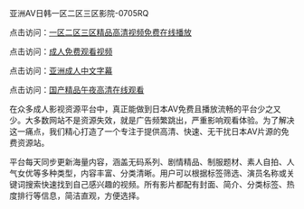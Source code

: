 亚洲AV日韩一区二区三区影院-0705RQ

点击访问：<a href="https://bered.pages.dev/">一区二区三区精品高清视频免费在线播放</a>

点击访问：<a href="https://rtj-3zo.pages.dev/">成人免费观看视频</a>

点击访问：<a href="https://vassv.pages.dev/">亚洲成人中文字幕</a>

点击访问：<a href="https://gsd-agv.pages.dev/">国产精品午夜高清在线观看</a>

在众多成人影视资源平台中，真正能做到日本AV免费且播放流畅的平台少之又少。大多数网站不是资源失效，就是广告频繁跳出，严重影响观看体验。为了解决这一痛点，我们精心打造了一个专注于提供高清、快速、无干扰日本AV片源的免费资源站。

平台每天同步更新海量内容，涵盖无码系列、剧情精品、制服题材、素人自拍、人气女优等多种类型，内容丰富、分类清晰。用户可以根据标签筛选、演员名称或关键词搜索快速找到自己感兴趣的视频。所有影片都配有封面、简介、分类标签、热度排行等信息，简洁直观，方便选择。

<span style="display:none;">[Canonical link](https://github.com/A20250705/So7 ）</span>

